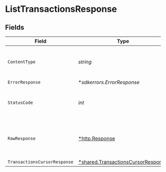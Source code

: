 # ListTransactionsResponse


## Fields

| Field                                                                                          | Type                                                                                           | Required                                                                                       | Description                                                                                    |
| ---------------------------------------------------------------------------------------------- | ---------------------------------------------------------------------------------------------- | ---------------------------------------------------------------------------------------------- | ---------------------------------------------------------------------------------------------- |
| `ContentType`                                                                                  | *string*                                                                                       | :heavy_check_mark:                                                                             | HTTP response content type for this operation                                                  |
| `ErrorResponse`                                                                                | **sdkerrors.ErrorResponse*                                                                     | :heavy_minus_sign:                                                                             | Error                                                                                          |
| `StatusCode`                                                                                   | *int*                                                                                          | :heavy_check_mark:                                                                             | HTTP response status code for this operation                                                   |
| `RawResponse`                                                                                  | [*http.Response](https://pkg.go.dev/net/http#Response)                                         | :heavy_check_mark:                                                                             | Raw HTTP response; suitable for custom response parsing                                        |
| `TransactionsCursorResponse`                                                                   | [*shared.TransactionsCursorResponse](../../../pkg/models/shared/transactionscursorresponse.md) | :heavy_minus_sign:                                                                             | OK                                                                                             |